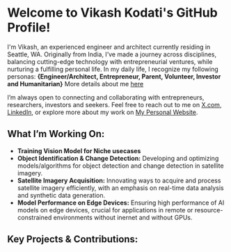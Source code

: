 # Welcome to Vikash Kodati's GitHub Profile!

I'm Vikash, an experienced engineer and architect currently residing in Seattle, WA. Originally from India, I’ve made a journey across disciplines, balancing cutting-edge technology with entrepreneurial ventures, while nurturing a fulfilling personal life. In my daily life, I recognize my following personas: **{Engineer/Architect, Entrepreneur, Parent, Volunteer, Investor and Humanitarian}**   More details about me [here](https://vikashkodati.github.io/) 

I’m always open to connecting and collaborating with entrepreneurs, researchers, investors and seekers. 
Feel free to reach out to me on [X.com](https://www.x.com), [LinkedIn](https://www.linkedin.com/in/vikashkodati), or explore more about my work on [My Personal Website](https://www.vikashkodati.com).


## What I’m Working On:
- **Training Vision Model for Niche usecases**
- **Object Identification & Change Detection:** Developing and optimizing models/algorithms for object detection and change detection in satellite imagery.
- **Satellite Imagery Acquisition:** Innovating ways to acquire and process satellite imagery efficiently, with an emphasis on real-time data analysis and synthetic data generation.
- **Model Performance on Edge Devices:** Ensuring high performance of AI models on edge devices, crucial for applications in remote or resource-constrained environments without inernet and without GPUs.

## Key Projects & Contributions:
  
